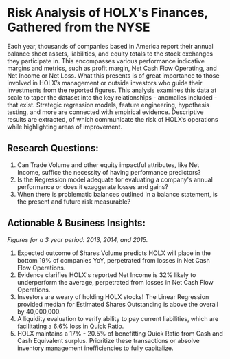 # Risk Analysis of HOLX's Finances, Gathered from the NYSE
Each year, thousands of companies based in America report their annual balance sheet assets, liabilities, and equity totals to the stock exchanges they participate in. This encompasses various performance indicative margins and metrics, such as profit margin, Net Cash Flow Operating, and Net Income or Net Loss. What this presents is of great importance to those involved in HOLX’s management or outside investors who guide their investments from the reported figures. This analysis examines this data at scale to taper the dataset into the key relationships - anomalies included - that exist. Strategic regression models, feature engineering, hypothesis testing, and more are connected with empirical evidence. Descriptive results are extracted, of which communicate the risk of HOLX’s operations while highlighting areas of improvement.

## Research Questions:
1. Can Trade Volume and other equity impactful attributes, like Net Income, suffice the necessity of having performance predictors?
2. Is the Regression model adequate for evaluating a company's annual performance or does it exaggerate losses and gains?
3. When there is problematic balances outlined in a balance statement, is the present and future risk measurable?

## Actionable & Business Insights:
*Figures for a 3 year period: 2013, 2014, and 2015.*
1. Expected outcome of Shares Volume predicts HOLX will place in the bottom 19% of companies YoY, perpetrated from losses in Net Cash Flow Operations.
2. Evidence clarifies HOLX's reported Net Income is 32% likely to underperform the average, perpetrated from losses in Net Cash Flow Operations.
3. Investors are weary of holding HOLX stocks! The Linear Regression provided median for Estimated Shares Outstanding is above the overall by 40,000,000.
4. A liquidity evaluation to verify ability to pay current liabilities, which are facilitating a 6.6% loss in Quick Ratio.
5. HOLX maintains a 17% - 20.5% of benefitting Quick Ratio from Cash and Cash Equivalent surplus. Prioritize these transactions or absolve inventory management inefficiencies to fully capitalize.
